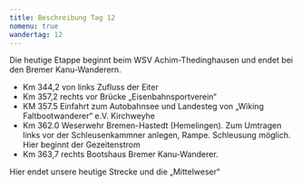 ```yaml
---
title: Beschreibung Tag 12
nomenu: true
wandertag: 12
---
```



Die heutige Etappe beginnt beim WSV Achim-Thedinghausen und endet bei den Bremer Kanu-Wanderern.

-	Km 344,2 von links Zufluss der Eiter
-	Km 357,2 rechts vor Brücke „Eisenbahnsportverein“
-	KM 357.5  Einfahrt zum Autobahnsee und Landesteg von „Wiking Faltbootwanderer“ e.V. Kirchweyhe
-	Km 362.0 Weserwehr Bremen-Hastedt  (Hemelingen). Zum Umtragen links vor der Schleusenkammner anlegen, Rampe. Schleusung möglich. Hier beginnt der Gezeitenstrom
-	Km 363,7 rechts Bootshaus Bremer Kanu-Wanderer. 

Hier endet unsere heutige Strecke und die „Mittelweser“

